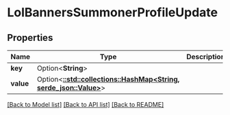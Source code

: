 # LolBannersSummonerProfileUpdate

## Properties

Name | Type | Description | Notes
------------ | ------------- | ------------- | -------------
**key** | Option<**String**> |  | [optional]
**value** | Option<[**::std::collections::HashMap<String, serde_json::Value>**](serde_json::Value.md)> |  | [optional]

[[Back to Model list]](../README.md#documentation-for-models) [[Back to API list]](../README.md#documentation-for-api-endpoints) [[Back to README]](../README.md)


